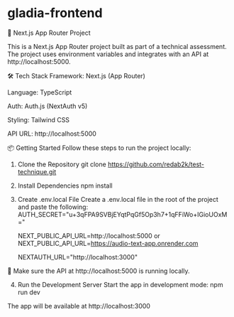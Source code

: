 
# gladia-frontend

🚀 Next.js App Router Project

This is a Next.js App Router project built as part of a technical assessment. The project uses environment variables and integrates with an API at http://localhost:5000.

🛠️ Tech Stack
Framework: Next.js (App Router)

Language: TypeScript

Auth: Auth.js (NextAuth v5)

Styling: Tailwind CSS

API URL: http://localhost:5000

📦 Getting Started
Follow these steps to run the project locally:

1. Clone the Repository
   git clone https://github.com/redab2k/test-technique.git
2. Install Dependencies
   npm install
3. Create .env.local File
   Create a .env.local file in the root of the project and paste the following:
   AUTH_SECRET="u+3qFPA9SVBjEYqtPqGf5Op3h7+1qFFiWo+IGioUOxM="

   NEXT_PUBLIC_API_URL=http://localhost:5000 
   or 
   NEXT_PUBLIC_API_URL=https://audio-text-app.onrender.com

   NEXTAUTH_URL="http://localhost:3000"

🔐 Make sure the API at http://localhost:5000 is running locally.

4. Run the Development Server
   Start the app in development mode:
   npm run dev

The app will be available at http://localhost:3000

